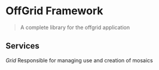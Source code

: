 OffGrid Framework
=================
> A complete library for the offgrid application

Services
--------

*Grid*
Responsible for managing use and creation of mosaics
